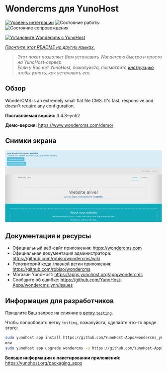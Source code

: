 <!--
Важно: этот README был автоматически сгенерирован <https://github.com/YunoHost/apps/tree/master/tools/readme_generator>
Он НЕ ДОЛЖЕН редактироваться вручную.
-->

# Wondercms для YunoHost

[![Уровень интеграции](https://apps.yunohost.org/badge/integration/wondercms)](https://ci-apps.yunohost.org/ci/apps/wondercms/)
![Состояние работы](https://apps.yunohost.org/badge/state/wondercms)
![Состояние сопровождения](https://apps.yunohost.org/badge/maintained/wondercms)

[![Установите Wondercms с YunoHost](https://install-app.yunohost.org/install-with-yunohost.svg)](https://install-app.yunohost.org/?app=wondercms)

*[Прочтите этот README на других языках.](./ALL_README.md)*

> *Этот пакет позволяет Вам установить Wondercms быстро и просто на YunoHost-сервер.*  
> *Если у Вас нет YunoHost, пожалуйста, посмотрите [инструкцию](https://yunohost.org/install), чтобы узнать, как установить его.*

## Обзор

WonderCMS is an extremely small flat file CMS. It's fast, responsive and doesn't require any configuration.

**Поставляемая версия:** 3.4.3~ynh2

**Демо-версия:** <https://www.wondercms.com/demo/>

## Снимки экрана

![Снимок экрана Wondercms](./doc/screenshots/WonderCMS-update-screenshot.png)

## Документация и ресурсы

- Официальный веб-сайт приложения: <https://wondercms.com>
- Официальная документация администратора: <https://github.com/robiso/wondercms/wiki>
- Репозиторий кода главной ветки приложения: <https://github.com/robiso/wondercms>
- Магазин YunoHost: <https://apps.yunohost.org/app/wondercms>
- Сообщите об ошибке: <https://github.com/YunoHost-Apps/wondercms_ynh/issues>

## Информация для разработчиков

Пришлите Ваш запрос на слияние в [ветку `testing`](https://github.com/YunoHost-Apps/wondercms_ynh/tree/testing).

Чтобы попробовать ветку `testing`, пожалуйста, сделайте что-то вроде этого:

```bash
sudo yunohost app install https://github.com/YunoHost-Apps/wondercms_ynh/tree/testing --debug
или
sudo yunohost app upgrade wondercms -u https://github.com/YunoHost-Apps/wondercms_ynh/tree/testing --debug
```

**Больше информации о пакетировании приложений:** <https://yunohost.org/packaging_apps>

